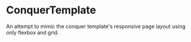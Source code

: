 # ConquerTemplate
An attempt to mimic the conquer template's responsive page layout using only flexbox and grid.
